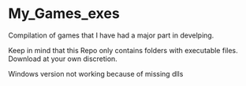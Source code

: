 # My_Games_exes

Compilation of games that I have had a major part in develping.

Keep in mind that this Repo only contains folders with executable files.
Download at your own discretion.

Windows version not working because of missing dlls
